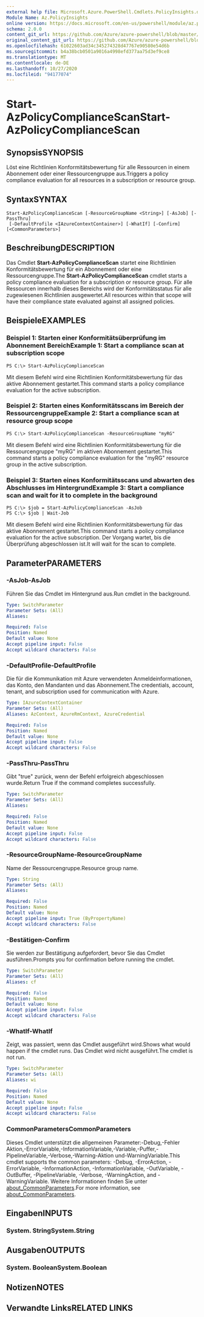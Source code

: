 ```yaml
---
external help file: Microsoft.Azure.PowerShell.Cmdlets.PolicyInsights.dll-Help.xml
Module Name: Az.PolicyInsights
online version: https://docs.microsoft.com/en-us/powershell/module/az.policyinsights/start-azpolicycompliancescan
schema: 2.0.0
content_git_url: https://github.com/Azure/azure-powershell/blob/master/src/PolicyInsights/PolicyInsights/help/Start-AzPolicyComplianceScan.md
original_content_git_url: https://github.com/Azure/azure-powershell/blob/master/src/PolicyInsights/PolicyInsights/help/Start-AzPolicyComplianceScan.md
ms.openlocfilehash: 61022603ad34c345274328d47767e90580e54d6b
ms.sourcegitcommit: b4a38bcb0501a9016a4998efd377aa75d3ef9ce8
ms.translationtype: MT
ms.contentlocale: de-DE
ms.lasthandoff: 10/27/2020
ms.locfileid: "94177074"
---
```

# <span data-ttu-id="236fd-101">Start-AzPolicyComplianceScan</span><span class="sxs-lookup"><span data-stu-id="236fd-101">Start-AzPolicyComplianceScan</span></span>

## <span data-ttu-id="236fd-102">Synopsis</span><span class="sxs-lookup"><span data-stu-id="236fd-102">SYNOPSIS</span></span>
<span data-ttu-id="236fd-103">Löst eine Richtlinien Konformitätsbewertung für alle Ressourcen in einem Abonnement oder einer Ressourcengruppe aus.</span><span class="sxs-lookup"><span data-stu-id="236fd-103">Triggers a policy compliance evaluation for all resources in a subscription or resource group.</span></span>

## <span data-ttu-id="236fd-104">Syntax</span><span class="sxs-lookup"><span data-stu-id="236fd-104">SYNTAX</span></span>

```
Start-AzPolicyComplianceScan [-ResourceGroupName <String>] [-AsJob] [-PassThru]
 [-DefaultProfile <IAzureContextContainer>] [-WhatIf] [-Confirm] [<CommonParameters>]
```

## <span data-ttu-id="236fd-105">Beschreibung</span><span class="sxs-lookup"><span data-stu-id="236fd-105">DESCRIPTION</span></span>
<span data-ttu-id="236fd-106">Das Cmdlet **Start-AzPolicyComplianceScan** startet eine Richtlinien Konformitätsbewertung für ein Abonnement oder eine Ressourcengruppe.</span><span class="sxs-lookup"><span data-stu-id="236fd-106">The **Start-AzPolicyComplianceScan** cmdlet starts a policy compliance evaluation for a subscription or resource group.</span></span> <span data-ttu-id="236fd-107">Für alle Ressourcen innerhalb dieses Bereichs wird der Konformitätsstatus für alle zugewiesenen Richtlinien ausgewertet.</span><span class="sxs-lookup"><span data-stu-id="236fd-107">All resources within that scope will have their compliance state evaluated against all assigned policies.</span></span>

## <span data-ttu-id="236fd-108">Beispiele</span><span class="sxs-lookup"><span data-stu-id="236fd-108">EXAMPLES</span></span>

### <span data-ttu-id="236fd-109">Beispiel 1: Starten einer Konformitätsüberprüfung im Abonnement Bereich</span><span class="sxs-lookup"><span data-stu-id="236fd-109">Example 1: Start a compliance scan at subscription scope</span></span>
```
PS C:\> Start-AzPolicyComplianceScan
```

<span data-ttu-id="236fd-110">Mit diesem Befehl wird eine Richtlinien Konformitätsbewertung für das aktive Abonnement gestartet.</span><span class="sxs-lookup"><span data-stu-id="236fd-110">This command starts a policy compliance evaluation for the active subscription.</span></span>

### <span data-ttu-id="236fd-111">Beispiel 2: Starten eines Konformitätsscans im Bereich der Ressourcengruppe</span><span class="sxs-lookup"><span data-stu-id="236fd-111">Example 2: Start a compliance scan at resource group scope</span></span>
```
PS C:\> Start-AzPolicyComplianceScan -ResourceGroupName "myRG"
```

<span data-ttu-id="236fd-112">Mit diesem Befehl wird eine Richtlinien Konformitätsbewertung für die Ressourcengruppe "myRG" im aktiven Abonnement gestartet.</span><span class="sxs-lookup"><span data-stu-id="236fd-112">This command starts a policy compliance evaluation for the "myRG" resource group in the active subscription.</span></span>

### <span data-ttu-id="236fd-113">Beispiel 3: Starten eines Konformitätsscans und abwarten des Abschlusses im Hintergrund</span><span class="sxs-lookup"><span data-stu-id="236fd-113">Example 3: Start a compliance scan and wait for it to complete in the background</span></span>
```
PS C:\> $job = Start-AzPolicyComplianceScan -AsJob
PS C:\> $job | Wait-Job
```

<span data-ttu-id="236fd-114">Mit diesem Befehl wird eine Richtlinien Konformitätsbewertung für das aktive Abonnement gestartet.</span><span class="sxs-lookup"><span data-stu-id="236fd-114">This command starts a policy compliance evaluation for the active subscription.</span></span> <span data-ttu-id="236fd-115">Der Vorgang wartet, bis die Überprüfung abgeschlossen ist.</span><span class="sxs-lookup"><span data-stu-id="236fd-115">It will wait for the scan to complete.</span></span>

## <span data-ttu-id="236fd-116">Parameter</span><span class="sxs-lookup"><span data-stu-id="236fd-116">PARAMETERS</span></span>

### <span data-ttu-id="236fd-117">-AsJob</span><span class="sxs-lookup"><span data-stu-id="236fd-117">-AsJob</span></span>
<span data-ttu-id="236fd-118">Führen Sie das Cmdlet im Hintergrund aus.</span><span class="sxs-lookup"><span data-stu-id="236fd-118">Run cmdlet in the background.</span></span>

```yaml
Type: SwitchParameter
Parameter Sets: (All)
Aliases:

Required: False
Position: Named
Default value: None
Accept pipeline input: False
Accept wildcard characters: False
```

### <span data-ttu-id="236fd-119">-DefaultProfile</span><span class="sxs-lookup"><span data-stu-id="236fd-119">-DefaultProfile</span></span>
<span data-ttu-id="236fd-120">Die für die Kommunikation mit Azure verwendeten Anmeldeinformationen, das Konto, den Mandanten und das Abonnement.</span><span class="sxs-lookup"><span data-stu-id="236fd-120">The credentials, account, tenant, and subscription used for communication with Azure.</span></span>

```yaml
Type: IAzureContextContainer
Parameter Sets: (All)
Aliases: AzContext, AzureRmContext, AzureCredential

Required: False
Position: Named
Default value: None
Accept pipeline input: False
Accept wildcard characters: False
```

### <span data-ttu-id="236fd-121">-PassThru</span><span class="sxs-lookup"><span data-stu-id="236fd-121">-PassThru</span></span>
<span data-ttu-id="236fd-122">Gibt "true" zurück, wenn der Befehl erfolgreich abgeschlossen wurde.</span><span class="sxs-lookup"><span data-stu-id="236fd-122">Return True if the command completes successfully.</span></span>

```yaml
Type: SwitchParameter
Parameter Sets: (All)
Aliases:

Required: False
Position: Named
Default value: None
Accept pipeline input: False
Accept wildcard characters: False
```

### <span data-ttu-id="236fd-123">-ResourceGroupName</span><span class="sxs-lookup"><span data-stu-id="236fd-123">-ResourceGroupName</span></span>
<span data-ttu-id="236fd-124">Name der Ressourcengruppe.</span><span class="sxs-lookup"><span data-stu-id="236fd-124">Resource group name.</span></span>

```yaml
Type: String
Parameter Sets: (All)
Aliases:

Required: False
Position: Named
Default value: None
Accept pipeline input: True (ByPropertyName)
Accept wildcard characters: False
```

### <span data-ttu-id="236fd-125">-Bestätigen</span><span class="sxs-lookup"><span data-stu-id="236fd-125">-Confirm</span></span>
<span data-ttu-id="236fd-126">Sie werden zur Bestätigung aufgefordert, bevor Sie das Cmdlet ausführen.</span><span class="sxs-lookup"><span data-stu-id="236fd-126">Prompts you for confirmation before running the cmdlet.</span></span>

```yaml
Type: SwitchParameter
Parameter Sets: (All)
Aliases: cf

Required: False
Position: Named
Default value: None
Accept pipeline input: False
Accept wildcard characters: False
```

### <span data-ttu-id="236fd-127">-WhatIf</span><span class="sxs-lookup"><span data-stu-id="236fd-127">-WhatIf</span></span>
<span data-ttu-id="236fd-128">Zeigt, was passiert, wenn das Cmdlet ausgeführt wird.</span><span class="sxs-lookup"><span data-stu-id="236fd-128">Shows what would happen if the cmdlet runs.</span></span>
<span data-ttu-id="236fd-129">Das Cmdlet wird nicht ausgeführt.</span><span class="sxs-lookup"><span data-stu-id="236fd-129">The cmdlet is not run.</span></span>

```yaml
Type: SwitchParameter
Parameter Sets: (All)
Aliases: wi

Required: False
Position: Named
Default value: None
Accept pipeline input: False
Accept wildcard characters: False
```

### <span data-ttu-id="236fd-130">CommonParameters</span><span class="sxs-lookup"><span data-stu-id="236fd-130">CommonParameters</span></span>
<span data-ttu-id="236fd-131">Dieses Cmdlet unterstützt die allgemeinen Parameter:-Debug,-Fehler Aktion,-ErrorVariable,-InformationVariable,-Variable,-Puffer,-PipelineVariable,-Verbose,-Warning-Aktion und-WarningVariable.</span><span class="sxs-lookup"><span data-stu-id="236fd-131">This cmdlet supports the common parameters: -Debug, -ErrorAction, -ErrorVariable, -InformationAction, -InformationVariable, -OutVariable, -OutBuffer, -PipelineVariable, -Verbose, -WarningAction, and -WarningVariable.</span></span> <span data-ttu-id="236fd-132">Weitere Informationen finden Sie unter [about_CommonParameters](http://go.microsoft.com/fwlink/?LinkID=113216).</span><span class="sxs-lookup"><span data-stu-id="236fd-132">For more information, see [about_CommonParameters](http://go.microsoft.com/fwlink/?LinkID=113216).</span></span>

## <span data-ttu-id="236fd-133">Eingaben</span><span class="sxs-lookup"><span data-stu-id="236fd-133">INPUTS</span></span>

### <span data-ttu-id="236fd-134">System. String</span><span class="sxs-lookup"><span data-stu-id="236fd-134">System.String</span></span>

## <span data-ttu-id="236fd-135">Ausgaben</span><span class="sxs-lookup"><span data-stu-id="236fd-135">OUTPUTS</span></span>

### <span data-ttu-id="236fd-136">System. Boolean</span><span class="sxs-lookup"><span data-stu-id="236fd-136">System.Boolean</span></span>

## <span data-ttu-id="236fd-137">Notizen</span><span class="sxs-lookup"><span data-stu-id="236fd-137">NOTES</span></span>

## <span data-ttu-id="236fd-138">Verwandte Links</span><span class="sxs-lookup"><span data-stu-id="236fd-138">RELATED LINKS</span></span>
